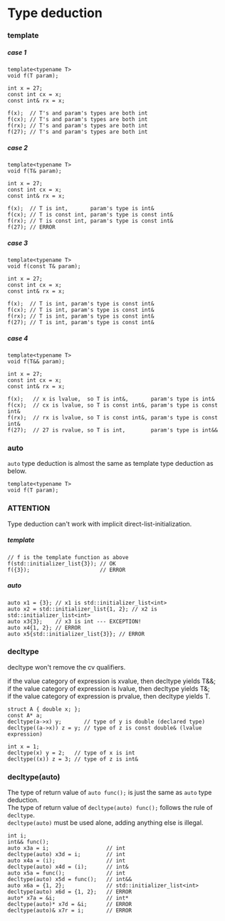 # Type deduction

### template ###
##### case 1 #####
```
template<typename T>
void f(T param);

int x = 27;
const int cx = x;
const int& rx = x;

f(x);  // T's and param's types are both int
f(cx); // T's and param's types are both int
f(rx); // T's and param's types are both int
f(27); // T's and param's types are both int
```
##### case 2 #####
```
template<typename T>
void f(T& param);

int x = 27;
const int cx = x;
const int& rx = x;

f(x);  // T is int,       param's type is int&
f(cx); // T is const int, param's type is const int&
f(rx); // T is const int, param's type is const int&
f(27); // ERROR
```
##### case 3 #####
```
template<typename T>
void f(const T& param);

int x = 27;
const int cx = x;
const int& rx = x;

f(x);  // T is int, param's type is const int&
f(cx); // T is int, param's type is const int&
f(rx); // T is int, param's type is const int&
f(27); // T is int, param's type is const int&
```
##### case 4 #####
```
template<typename T>
void f(T&& param);

int x = 27;
const int cx = x;
const int& rx = x;

f(x);   // x is lvalue,  so T is int&,       param's type is int&
f(cx);  // cx is lvalue, so T is const int&, param's type is const int&
f(rx);  // rx is lvalue, so T is const int&, param's type is const int&
f(27);  // 27 is rvalue, so T is int,        param's type is int&&
```

### auto ###
`auto` type deduction is almost the same as template type deduction as below.<br>
```
template<typename T>
void f(T param);
```

### ATTENTION ###
Type deduction can't work with implicit direct-list-initialization.<br>
##### template #####
```
// f is the template function as above
f(std::initializer_list{3}); // OK
f({3});                      // ERROR
```
##### auto #####
```
auto x1 = {3}; // x1 is std::initializer_list<int>
auto x2 = std::initializer_list{1, 2}; // x2 is std::initializer_list<int>
auto x3{3};    // x3 is int --- EXCEPTION!
auto x4{1, 2}; // ERROR
auto x5{std::initializer_list{3}}; // ERROR
```

### decltype ###
decltype won't remove the cv qualifiers.

if the value category of expression is xvalue, then decltype yields T&&;<br>
if the value category of expression is lvalue, then decltype yields T&;<br>
if the value category of expression is prvalue, then decltype yields T.<br>
```
struct A { double x; };
const A* a;
decltype(a->x) y;       // type of y is double (declared type)
decltype((a->x)) z = y; // type of z is const double& (lvalue expression)

int x = 1;
decltype(x) y = 2;   // type of x is int
decltype((x)) z = 3; // type of z is int&
```

### decltype(auto) ###
The type of return value of `auto func();` is just the same as `auto` type deduction.<br>
The type of return value of `decltype(auto) func();` follows the rule of `decltype`.<br>
`decltype(auto)` must be used alone, adding anything else is illegal.
```
int i;
int&& func();
auto x3a = i;                  // int
decltype(auto) x3d = i;        // int
auto x4a = (i);                // int
decltype(auto) x4d = (i);      // int&
auto x5a = func();             // int
decltype(auto) x5d = func();   // int&&
auto x6a = {1, 2};             // std::initializer_list<int>
decltype(auto) x6d = {1, 2};   // ERROR
auto* x7a = &i;                // int*
decltype(auto)* x7d = &i;      // ERROR
decltype(auto)& x7r = i;       // ERROR
```
